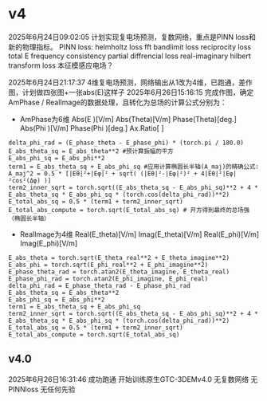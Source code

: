 # v4
2025年6月24日09:02:05 计划实现复电场预测，复数网络，重点是PINN loss和新的物理指标。
PINN loss:
helmholtz loss
fft bandlimit loss
reciprocity loss
total E frequency consistency partial diffrencial loss
real-imaginary hilbert transform loss
本征模感应电场？

2025年6月24日21:17:37 4维复电场预测，网络输出从1改为4维，已跑通，差作图，计划做四张图+一张abs(E)这样子
2025年6月26日15:16:15 完成作图，确定AmPhase / RealImage的数据处理，且转化为总场的计算公式分别为：
 - AmPhase为6维     Abs(E )[V/m] Abs(Theta)[V/m] Phase(Theta)[deg.] Abs(Phi )[V/m] Phase(Phi )[deg.] Ax.Ratio[ ]
 ```
delta_phi_rad = (E_phase_theta - E_phase_phi) * (torch.pi / 180.0)
E_abs_theta_sq = E_abs_theta**2 #预计算振幅的平方
E_abs_phi_sq = E_abs_phi**2
term1 = E_abs_theta_sq + E_abs_phi_sq #应用计算椭圆长半轴(A_maj)的精确公式: A_maj^2 = 0.5 * [|Eθ|²+|Eφ|² + sqrt( (|Eθ|²-|Eφ|²)² + 4|Eθ|²|Eφ|²cos²(Δφ) )]
term2_inner_sqrt = torch.sqrt((E_abs_theta_sq - E_abs_phi_sq)**2 + 4 * E_abs_theta_sq * E_abs_phi_sq * (torch.cos(delta_phi_rad))**2)
E_total_abs_sq = 0.5 * (term1 + term2_inner_sqrt)
E_total_abs_compute = torch.sqrt(E_total_abs_sq) # 开方得到最终的总场强（椭圆长半轴）
 ```
 - RealImage为4维   Real(E_theta)[V/m] Imag(E_theta)[V/m] Real(E_phi)[V/m] Imag(E_phi)[V/m]
 ```
E_abs_theta = torch.sqrt(E_theta_real**2 + E_theta_imagine**2)
E_abs_phi = torch.sqrt(E_phi_real**2 + E_phi_imagine**2)
E_phase_theta_rad = torch.atan2(E_theta_imagine, E_theta_real)
E_phase_phi_rad = torch.atan2(E_phi_imagine, E_phi_real)
delta_phi_rad = E_phase_theta_rad - E_phase_phi_rad
E_abs_theta_sq = E_abs_theta**2
E_abs_phi_sq = E_abs_phi**2
term1 = E_abs_theta_sq + E_abs_phi_sq
term2_inner_sqrt = torch.sqrt((E_abs_theta_sq - E_abs_phi_sq)**2 + 4 * E_abs_theta_sq * E_abs_phi_sq * (torch.cos(delta_phi_rad))**2)
E_total_abs_sq = 0.5 * (term1 + term2_inner_sqrt)
E_total_abs_compute = torch.sqrt(E_total_abs_sq)
 ```

## v4.0
2025年6月26日16:31:46 成功跑通 开始训练原生GTC-3DEMv4.0 无复数网络 无PINNloss 无任何先验